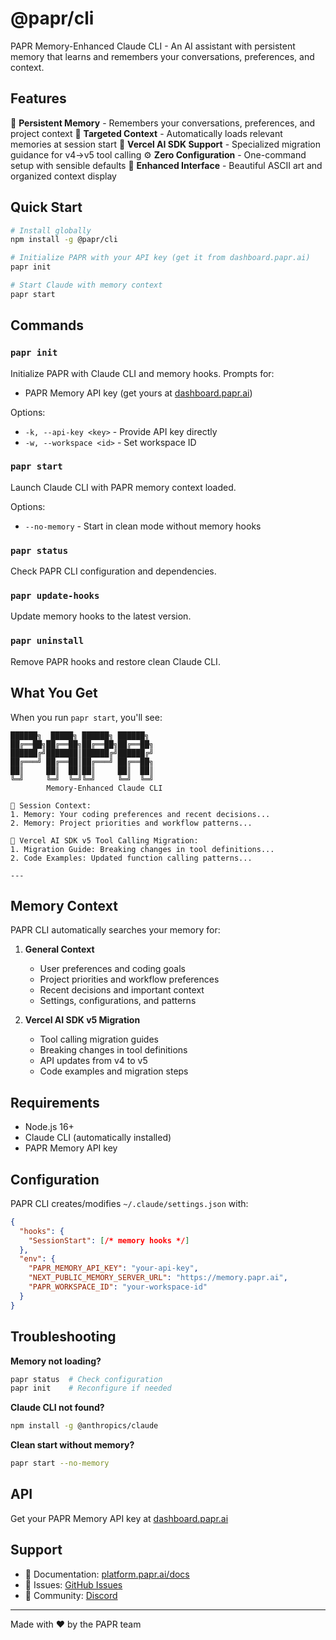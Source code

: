 # @papr/cli

PAPR Memory-Enhanced Claude CLI - An AI assistant with persistent memory that learns and remembers your conversations, preferences, and context.

## Features

🧠 **Persistent Memory** - Remembers your conversations, preferences, and project context
🎯 **Targeted Context** - Automatically loads relevant memories at session start
🔧 **Vercel AI SDK Support** - Specialized migration guidance for v4→v5 tool calling
⚙️ **Zero Configuration** - One-command setup with sensible defaults
🎨 **Enhanced Interface** - Beautiful ASCII art and organized context display

## Quick Start

```bash
# Install globally
npm install -g @papr/cli

# Initialize PAPR with your API key (get it from dashboard.papr.ai)
papr init

# Start Claude with memory context
papr start
```

## Commands

### `papr init`
Initialize PAPR with Claude CLI and memory hooks. Prompts for:
- PAPR Memory API key (get yours at [dashboard.papr.ai](https://dashboard.papr.ai))

Options:
- `-k, --api-key <key>` - Provide API key directly
- `-w, --workspace <id>` - Set workspace ID

### `papr start`
Launch Claude CLI with PAPR memory context loaded.

Options:
- `--no-memory` - Start in clean mode without memory hooks

### `papr status`
Check PAPR CLI configuration and dependencies.

### `papr update-hooks`
Update memory hooks to the latest version.

### `papr uninstall`
Remove PAPR hooks and restore clean Claude CLI.

## What You Get

When you run `papr start`, you'll see:

```
██████╗  █████╗ ██████╗ ██████╗
██╔══██╗██╔══██╗██╔══██╗██╔══██╗
██████╔╝███████║██████╔╝██████╔╝
██╔═══╝ ██╔══██║██╔═══╝ ██╔══██╗
██║     ██║  ██║██║     ██║  ██║
╚═╝     ╚═╝  ╚═╝╚═╝     ╚═╝  ╚═╝
        Memory-Enhanced Claude CLI

🧠 Session Context:
1. Memory: Your coding preferences and recent decisions...
2. Memory: Project priorities and workflow patterns...

🔧 Vercel AI SDK v5 Tool Calling Migration:
1. Migration Guide: Breaking changes in tool definitions...
2. Code Examples: Updated function calling patterns...

---
```

## Memory Context

PAPR CLI automatically searches your memory for:

1. **General Context**
   - User preferences and coding goals
   - Project priorities and workflow preferences
   - Recent decisions and important context
   - Settings, configurations, and patterns

2. **Vercel AI SDK v5 Migration**
   - Tool calling migration guides
   - Breaking changes in tool definitions
   - API updates from v4 to v5
   - Code examples and migration steps

## Requirements

- Node.js 16+
- Claude CLI (automatically installed)
- PAPR Memory API key

## Configuration

PAPR CLI creates/modifies `~/.claude/settings.json` with:

```json
{
  "hooks": {
    "SessionStart": [/* memory hooks */]
  },
  "env": {
    "PAPR_MEMORY_API_KEY": "your-api-key",
    "NEXT_PUBLIC_MEMORY_SERVER_URL": "https://memory.papr.ai",
    "PAPR_WORKSPACE_ID": "your-workspace-id"
  }
}
```

## Troubleshooting

**Memory not loading?**
```bash
papr status  # Check configuration
papr init    # Reconfigure if needed
```

**Claude CLI not found?**
```bash
npm install -g @anthropics/claude
```

**Clean start without memory?**
```bash
papr start --no-memory
```

## API

Get your PAPR Memory API key at [dashboard.papr.ai](https://dashboard.papr.ai)

## Support

- 📖 Documentation: [platform.papr.ai/docs](https://platform.papr.ai/docs)
- 🐛 Issues: [GitHub Issues](https://github.com/papr-ai/papr-cli/issues)
- 💬 Community: [Discord](https://discord.gg/rd4BKfSD)

---

Made with ❤️ by the PAPR team